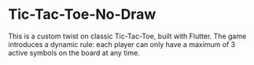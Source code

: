 # Tic-Tac-Toe-No-Draw
This is a custom twist on classic Tic-Tac-Toe, built with Flutter. The game introduces a dynamic rule: each player can only have a maximum of 3 active symbols on the board at any time.
